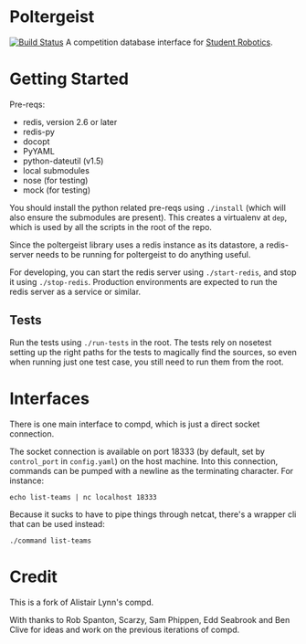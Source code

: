 # Poltergeist

[![Build Status](https://travis-ci.org/PeterJCLaw/poltergeist.png?branch=master)](https://travis-ci.org/PeterJCLaw/poltergeist)
A competition database interface for [Student Robotics](https://www.studentrobotics.org).

Getting Started
===============

Pre-reqs:

* redis, version 2.6 or later
* redis-py
* docopt
* PyYAML
* python-dateutil (v1.5)
* local submodules
* nose (for testing)
* mock (for testing)

You should install the python related pre-reqs using `./install` (which will
also ensure the submodules are present).
This creates a virtualenv at `dep`, which is used by all the scripts in
the root of the repo.

Since the poltergeist library uses a redis instance as its datastore, a
redis-server needs to be running for poltergeist to do anything useful.

For developing, you can start the redis server using `./start-redis`, and
stop it using `./stop-redis`. Production environments are expected to run
the redis server as a service or similar.

Tests
-----

Run the tests using `./run-tests` in the root. The tests rely on nosetest
setting up the right paths for the tests to magically find the sources,
so even when running just one test case, you still need to run them from
the root.

Interfaces
==========
There is one main interface to compd, which is just a direct socket connection.

The socket connection is available on port 18333 (by default, set by `control_port` in `config.yaml`)
on the host machine. Into this connection, commands can be pumped with a newline as the terminating character.
For instance:
~~~~
echo list-teams | nc localhost 18333
~~~~
Because it sucks to have to pipe things through netcat, there's a wrapper cli
that can be used instead:
~~~~
./command list-teams
~~~~

Credit
======

This is a fork of Alistair Lynn's compd.

With thanks to Rob Spanton, Scarzy, Sam Phippen, Edd Seabrook and Ben Clive
 for ideas and work on the previous iterations of compd.
